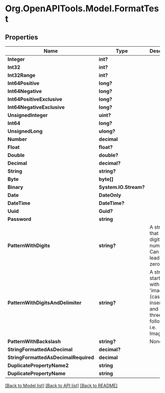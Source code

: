 # Org.OpenAPITools.Model.FormatTest

## Properties

Name | Type | Description | Notes
------------ | ------------- | ------------- | -------------
**Integer** | **int?** |  | [optional] 
**Int32** | **int?** |  | [optional] 
**Int32Range** | **int?** |  | [optional] 
**Int64Positive** | **long?** |  | [optional] 
**Int64Negative** | **long?** |  | [optional] 
**Int64PositiveExclusive** | **long?** |  | [optional] 
**Int64NegativeExclusive** | **long?** |  | [optional] 
**UnsignedInteger** | **uint?** |  | [optional] 
**Int64** | **long?** |  | [optional] 
**UnsignedLong** | **ulong?** |  | [optional] 
**Number** | **decimal** |  | 
**Float** | **float?** |  | [optional] 
**Double** | **double?** |  | [optional] 
**Decimal** | **decimal?** |  | [optional] 
**String** | **string?** |  | [optional] 
**Byte** | **byte[]** |  | 
**Binary** | **System.IO.Stream?** |  | [optional] 
**Date** | **DateOnly** |  | 
**DateTime** | **DateTime?** |  | [optional] 
**Uuid** | **Guid?** |  | [optional] 
**Password** | **string** |  | 
**PatternWithDigits** | **string?** | A string that is a 10 digit number. Can have leading zeros. | [optional] 
**PatternWithDigitsAndDelimiter** | **string?** | A string starting with &#39;image_&#39; (case insensitive) and one to three digits following i.e. Image_01. | [optional] 
**PatternWithBackslash** | **string?** | None | [optional] 
**StringFormattedAsDecimal** | **decimal?** |  | [optional] 
**StringFormattedAsDecimalRequired** | **decimal** |  | 
**DuplicatePropertyName2** | **string** |  | [optional] 
**DuplicatePropertyName** | **string** |  | [optional] 

[[Back to Model list]](../README.md#documentation-for-models) [[Back to API list]](../README.md#documentation-for-api-endpoints) [[Back to README]](../README.md)

